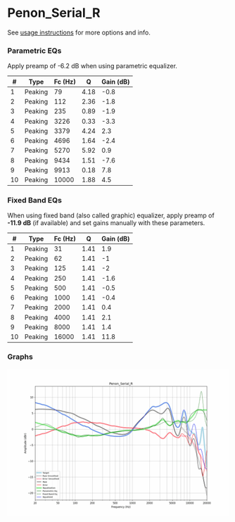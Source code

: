 # Penon_Serial_R
See [usage instructions](https://github.com/jaakkopasanen/AutoEq#usage) for more options and info.

### Parametric EQs
Apply preamp of -6.2 dB when using parametric equalizer.

|   # | Type    |   Fc (Hz) |    Q |   Gain (dB) |
|-----|---------|-----------|------|-------------|
|   1 | Peaking |        79 | 4.18 |        -0.8 |
|   2 | Peaking |       112 | 2.36 |        -1.8 |
|   3 | Peaking |       235 | 0.89 |        -1.9 |
|   4 | Peaking |      3226 | 0.33 |        -3.3 |
|   5 | Peaking |      3379 | 4.24 |         2.3 |
|   6 | Peaking |      4696 | 1.64 |        -2.4 |
|   7 | Peaking |      5270 | 5.92 |         0.9 |
|   8 | Peaking |      9434 | 1.51 |        -7.6 |
|   9 | Peaking |      9913 | 0.18 |         7.8 |
|  10 | Peaking |     10000 | 1.88 |         4.5 |

### Fixed Band EQs
When using fixed band (also called graphic) equalizer, apply preamp of **-11.9 dB** (if available) and set gains manually with these parameters.

|   # | Type    |   Fc (Hz) |    Q |   Gain (dB) |
|-----|---------|-----------|------|-------------|
|   1 | Peaking |        31 | 1.41 |         1.9 |
|   2 | Peaking |        62 | 1.41 |        -1   |
|   3 | Peaking |       125 | 1.41 |        -2   |
|   4 | Peaking |       250 | 1.41 |        -1.6 |
|   5 | Peaking |       500 | 1.41 |        -0.5 |
|   6 | Peaking |      1000 | 1.41 |        -0.4 |
|   7 | Peaking |      2000 | 1.41 |         0.4 |
|   8 | Peaking |      4000 | 1.41 |         2.1 |
|   9 | Peaking |      8000 | 1.41 |         1.4 |
|  10 | Peaking |     16000 | 1.41 |        11.8 |

### Graphs
![](./Penon_Serial_R.png)
